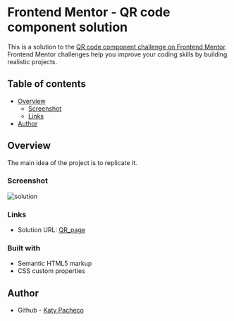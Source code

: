 # Frontend Mentor - QR code component solution

This is a solution to the [QR code component challenge on Frontend Mentor](https://www.frontendmentor.io/challenges/qr-code-component-iux_sIO_H). Frontend Mentor challenges help you improve your coding skills by building realistic projects. 

## Table of contents

- [Overview](#overview)
  - [Screenshot](#screenshot)
  - [Links](#links)
- [Author](#author)


## Overview
The main idea of ​​the project is to replicate it. 
### Screenshot

![solution](https://raw.githubusercontent.com/pachecokaty/qr-page/main/asset/ss/ss-solution.png)


### Links

- Solution URL: [QR_page](https://pachecokaty.github.io/qr-page/)


### Built with

- Semantic HTML5 markup
- CSS custom properties

## Author

- Github - [Katy Pacheco](https://github.com/PachecoKaty)

